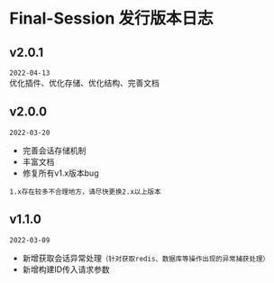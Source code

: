 # Final-Session 发行版本日志

## v2.0.1
`2022-04-13`<br>
优化插件、优化存储、优化结构、完善文档

## v2.0.0
`2022-03-20`
* 完善会话存储机制
* 丰富文档
* 修复所有v1.x版本bug

`1.x存在较多不合理地方，请尽快更换2.x以上版本`

## v1.1.0
`2022-03-09`
* 新增获取会话异常处理`（针对获取redis、数据库等操作出现的异常捕获处理）`
* 新增构建ID传入请求参数
